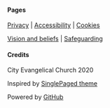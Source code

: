 <div class="row features">
  <div class="col s12 m6 feature">
    <h4> Pages </h4>
    <p class="feature-description"><a href="/privacy">Privacy</a> | <a href="/accessibility">Accessibility</a> | <a href="/cookies">Cookies</a></p>
    <p class="feature-description"><a href="/vision">Vision and beliefs</a> | <a href="/safeguarding">Safeguarding</a></p>
  </div>
  <div class="col s12 m6 feature">
    <h4> Credits </h4>
    <p class="feature-description"><i class="fa fa-copyright" aria-hidden="true" style="color:white"></i> City Evangelical Church 2020</p>
    <p class="feature-description">Inspired by <a href="https://github.com/t413/SinglePaged" target="_blank">SinglePaged theme</a></p>
    <p class="feature-description">Powered by <a href="https://www.github.com" target="_blank">GitHub <i class="fa fa-github" aria-hidden="true" style="color:white"></i></a></p>
  </div> 
</div>
